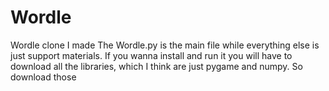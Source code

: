 # Wordle
Wordle clone I made
The Wordle.py is the main file while everything else is just support materials.
If you wanna install and run it you will have to download all the libraries, which I think are just pygame and numpy. So download those

